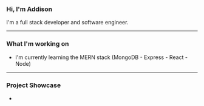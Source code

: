 ### Hi, I'm Addison

I'm a full stack developer and software engineer. 

<hr>

### What I'm working on

 - I'm currently learning the MERN stack (MongoDB - Express - React - Node)

<hr>

### Project Showcase

 - 
